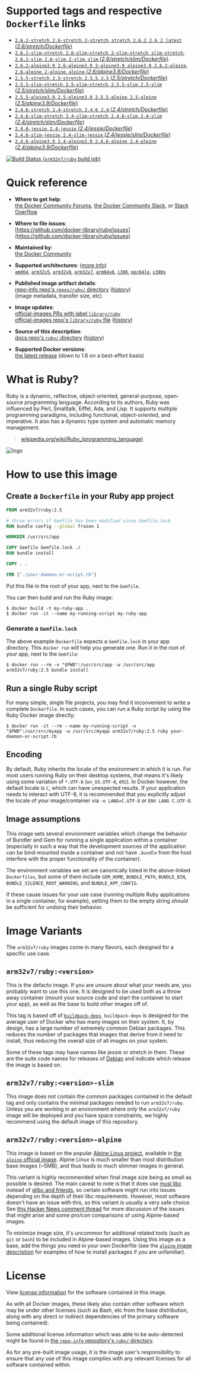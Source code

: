 <!--

********************************************************************************

WARNING:

    DO NOT EDIT "ruby/README.md"

    IT IS AUTO-GENERATED

    (from the other files in "ruby/" combined with a set of templates)

********************************************************************************

-->

# Supported tags and respective `Dockerfile` links

-	[`2.6.2-stretch`, `2.6-stretch`, `2-stretch`, `stretch`, `2.6.2`, `2.6`, `2`, `latest` (*2.6/stretch/Dockerfile*)](https://github.com/docker-library/ruby/blob/995719add69339b78bd8cde46183b4902b761add/2.6/stretch/Dockerfile)
-	[`2.6.2-slim-stretch`, `2.6-slim-stretch`, `2-slim-stretch`, `slim-stretch`, `2.6.2-slim`, `2.6-slim`, `2-slim`, `slim` (*2.6/stretch/slim/Dockerfile*)](https://github.com/docker-library/ruby/blob/995719add69339b78bd8cde46183b4902b761add/2.6/stretch/slim/Dockerfile)
-	[`2.6.2-alpine3.9`, `2.6-alpine3.9`, `2-alpine3.9`, `alpine3.9`, `2.6.2-alpine`, `2.6-alpine`, `2-alpine`, `alpine` (*2.6/alpine3.9/Dockerfile*)](https://github.com/docker-library/ruby/blob/995719add69339b78bd8cde46183b4902b761add/2.6/alpine3.9/Dockerfile)
-	[`2.5.5-stretch`, `2.5-stretch`, `2.5.5`, `2.5` (*2.5/stretch/Dockerfile*)](https://github.com/docker-library/ruby/blob/6f3497e40d44651802e1ec8a4647b23a3a63b355/2.5/stretch/Dockerfile)
-	[`2.5.5-slim-stretch`, `2.5-slim-stretch`, `2.5.5-slim`, `2.5-slim` (*2.5/stretch/slim/Dockerfile*)](https://github.com/docker-library/ruby/blob/6f3497e40d44651802e1ec8a4647b23a3a63b355/2.5/stretch/slim/Dockerfile)
-	[`2.5.5-alpine3.9`, `2.5-alpine3.9`, `2.5.5-alpine`, `2.5-alpine` (*2.5/alpine3.9/Dockerfile*)](https://github.com/docker-library/ruby/blob/6f3497e40d44651802e1ec8a4647b23a3a63b355/2.5/alpine3.9/Dockerfile)
-	[`2.4.6-stretch`, `2.4-stretch`, `2.4.6`, `2.4` (*2.4/stretch/Dockerfile*)](https://github.com/docker-library/ruby/blob/802421922ef50cfa05c89a3c619992acf4329986/2.4/stretch/Dockerfile)
-	[`2.4.6-slim-stretch`, `2.4-slim-stretch`, `2.4.6-slim`, `2.4-slim` (*2.4/stretch/slim/Dockerfile*)](https://github.com/docker-library/ruby/blob/802421922ef50cfa05c89a3c619992acf4329986/2.4/stretch/slim/Dockerfile)
-	[`2.4.6-jessie`, `2.4-jessie` (*2.4/jessie/Dockerfile*)](https://github.com/docker-library/ruby/blob/802421922ef50cfa05c89a3c619992acf4329986/2.4/jessie/Dockerfile)
-	[`2.4.6-slim-jessie`, `2.4-slim-jessie` (*2.4/jessie/slim/Dockerfile*)](https://github.com/docker-library/ruby/blob/802421922ef50cfa05c89a3c619992acf4329986/2.4/jessie/slim/Dockerfile)
-	[`2.4.6-alpine3.9`, `2.4-alpine3.9`, `2.4.6-alpine`, `2.4-alpine` (*2.4/alpine3.9/Dockerfile*)](https://github.com/docker-library/ruby/blob/802421922ef50cfa05c89a3c619992acf4329986/2.4/alpine3.9/Dockerfile)

[![Build Status](https://doi-janky.infosiftr.net/job/multiarch/job/arm32v7/job/ruby/badge/icon) (`arm32v7/ruby` build job)](https://doi-janky.infosiftr.net/job/multiarch/job/arm32v7/job/ruby/)

# Quick reference

-	**Where to get help**:  
	[the Docker Community Forums](https://forums.docker.com/), [the Docker Community Slack](https://blog.docker.com/2016/11/introducing-docker-community-directory-docker-community-slack/), or [Stack Overflow](https://stackoverflow.com/search?tab=newest&q=docker)

-	**Where to file issues**:  
	[https://github.com/docker-library/ruby/issues](https://github.com/docker-library/ruby/issues)

-	**Maintained by**:  
	[the Docker Community](https://github.com/docker-library/ruby)

-	**Supported architectures**: ([more info](https://github.com/docker-library/official-images#architectures-other-than-amd64))  
	[`amd64`](https://hub.docker.com/r/amd64/ruby/), [`arm32v5`](https://hub.docker.com/r/arm32v5/ruby/), [`arm32v6`](https://hub.docker.com/r/arm32v6/ruby/), [`arm32v7`](https://hub.docker.com/r/arm32v7/ruby/), [`arm64v8`](https://hub.docker.com/r/arm64v8/ruby/), [`i386`](https://hub.docker.com/r/i386/ruby/), [`ppc64le`](https://hub.docker.com/r/ppc64le/ruby/), [`s390x`](https://hub.docker.com/r/s390x/ruby/)

-	**Published image artifact details**:  
	[repo-info repo's `repos/ruby/` directory](https://github.com/docker-library/repo-info/blob/master/repos/ruby) ([history](https://github.com/docker-library/repo-info/commits/master/repos/ruby))  
	(image metadata, transfer size, etc)

-	**Image updates**:  
	[official-images PRs with label `library/ruby`](https://github.com/docker-library/official-images/pulls?q=label%3Alibrary%2Fruby)  
	[official-images repo's `library/ruby` file](https://github.com/docker-library/official-images/blob/master/library/ruby) ([history](https://github.com/docker-library/official-images/commits/master/library/ruby))

-	**Source of this description**:  
	[docs repo's `ruby/` directory](https://github.com/docker-library/docs/tree/master/ruby) ([history](https://github.com/docker-library/docs/commits/master/ruby))

-	**Supported Docker versions**:  
	[the latest release](https://github.com/docker/docker-ce/releases/latest) (down to 1.6 on a best-effort basis)

# What is Ruby?

Ruby is a dynamic, reflective, object-oriented, general-purpose, open-source programming language. According to its authors, Ruby was influenced by Perl, Smalltalk, Eiffel, Ada, and Lisp. It supports multiple programming paradigms, including functional, object-oriented, and imperative. It also has a dynamic type system and automatic memory management.

> [wikipedia.org/wiki/Ruby_(programming_language)](https://en.wikipedia.org/wiki/Ruby_%28programming_language%29)

![logo](https://raw.githubusercontent.com/docker-library/docs/01c12653951b2fe592c1f93a13b4e289ada0e3a1/ruby/logo.png)

# How to use this image

## Create a `Dockerfile` in your Ruby app project

```dockerfile
FROM arm32v7/ruby:2.5

# throw errors if Gemfile has been modified since Gemfile.lock
RUN bundle config --global frozen 1

WORKDIR /usr/src/app

COPY Gemfile Gemfile.lock ./
RUN bundle install

COPY . .

CMD ["./your-daemon-or-script.rb"]
```

Put this file in the root of your app, next to the `Gemfile`.

You can then build and run the Ruby image:

```console
$ docker build -t my-ruby-app .
$ docker run -it --name my-running-script my-ruby-app
```

### Generate a `Gemfile.lock`

The above example `Dockerfile` expects a `Gemfile.lock` in your app directory. This `docker run` will help you generate one. Run it in the root of your app, next to the `Gemfile`:

```console
$ docker run --rm -v "$PWD":/usr/src/app -w /usr/src/app arm32v7/ruby:2.5 bundle install
```

## Run a single Ruby script

For many simple, single file projects, you may find it inconvenient to write a complete `Dockerfile`. In such cases, you can run a Ruby script by using the Ruby Docker image directly:

```console
$ docker run -it --rm --name my-running-script -v "$PWD":/usr/src/myapp -w /usr/src/myapp arm32v7/ruby:2.5 ruby your-daemon-or-script.rb
```

## Encoding

By default, Ruby inherits the locale of the environment in which it is run. For most users running Ruby on their desktop systems, that means it's likely using some variation of `*.UTF-8` (`en_US.UTF-8`, etc). In Docker however, the default locale is `C`, which can have unexpected results. If your application needs to interact with UTF-8, it is recommended that you explicitly adjust the locale of your image/container via `-e LANG=C.UTF-8` or `ENV LANG C.UTF-8`.

## Image assumptions

This image sets several environment variables which change the behavior of Bundler and Gem for running a single application within a container (especially in such a way that the development sources of the application can be bind-mounted inside a container and not have `.bundle` from the host interfere with the proper functionality of the container).

The environment variables we set are canonically listed in the above-linked `Dockerfiles`, but some of them include `GEM_HOME`, `BUNDLE_PATH`, `BUNDLE_BIN`, `BUNDLE_SILENCE_ROOT_WARNING`, and `BUNDLE_APP_CONFIG`.

If these cause issues for your use case (running multiple Ruby applications in a single container, for example), setting them to the empty string *should* be sufficient for undoing their behavior.

# Image Variants

The `arm32v7/ruby` images come in many flavors, each designed for a specific use case.

## `arm32v7/ruby:<version>`

This is the defacto image. If you are unsure about what your needs are, you probably want to use this one. It is designed to be used both as a throw away container (mount your source code and start the container to start your app), as well as the base to build other images off of.

This tag is based off of [`buildpack-deps`](https://hub.docker.com/_/buildpack-deps/). `buildpack-deps` is designed for the average user of Docker who has many images on their system. It, by design, has a large number of extremely common Debian packages. This reduces the number of packages that images that derive from it need to install, thus reducing the overall size of all images on your system.

Some of these tags may have names like jessie or stretch in them. These are the suite code names for releases of [Debian](https://wiki.debian.org/DebianReleases) and indicate which release the image is based on.

## `arm32v7/ruby:<version>-slim`

This image does not contain the common packages contained in the default tag and only contains the minimal packages needed to run `arm32v7/ruby`. Unless you are working in an environment where *only* the `arm32v7/ruby` image will be deployed and you have space constraints, we highly recommend using the default image of this repository.

## `arm32v7/ruby:<version>-alpine`

This image is based on the popular [Alpine Linux project](http://alpinelinux.org), available in [the `alpine` official image](https://hub.docker.com/_/alpine). Alpine Linux is much smaller than most distribution base images (~5MB), and thus leads to much slimmer images in general.

This variant is highly recommended when final image size being as small as possible is desired. The main caveat to note is that it does use [musl libc](http://www.musl-libc.org) instead of [glibc and friends](http://www.etalabs.net/compare_libcs.html), so certain software might run into issues depending on the depth of their libc requirements. However, most software doesn't have an issue with this, so this variant is usually a very safe choice. See [this Hacker News comment thread](https://news.ycombinator.com/item?id=10782897) for more discussion of the issues that might arise and some pro/con comparisons of using Alpine-based images.

To minimize image size, it's uncommon for additional related tools (such as `git` or `bash`) to be included in Alpine-based images. Using this image as a base, add the things you need in your own Dockerfile (see the [`alpine` image description](https://hub.docker.com/_/alpine/) for examples of how to install packages if you are unfamiliar).

# License

View [license information](https://www.ruby-lang.org/en/about/license.txt) for the software contained in this image.

As with all Docker images, these likely also contain other software which may be under other licenses (such as Bash, etc from the base distribution, along with any direct or indirect dependencies of the primary software being contained).

Some additional license information which was able to be auto-detected might be found in [the `repo-info` repository's `ruby/` directory](https://github.com/docker-library/repo-info/tree/master/repos/ruby).

As for any pre-built image usage, it is the image user's responsibility to ensure that any use of this image complies with any relevant licenses for all software contained within.
